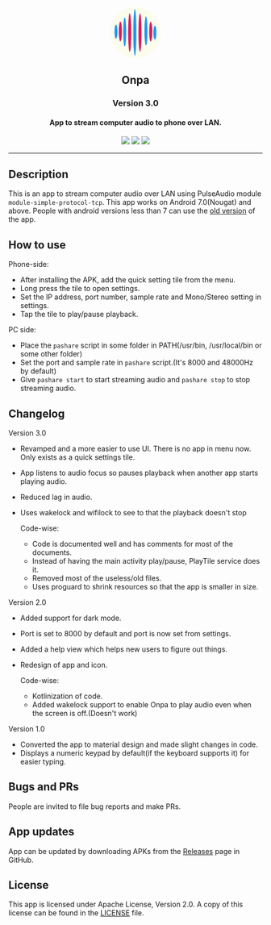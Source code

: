 <p align="center"><img src="assets/onpa.png" width="100" style="border-radius:50%"/></p>
<h2 align="center"><b>Onpa</b></h2>
<h3 align="center"><b>Version 3.0</b></h2>
<h4 align="center">App to stream computer audio to phone over LAN.</h4>

<p align="center">
<a href="https://github.com/supershadoe/Onpa/releases" alt="Github releases"><img src="https://img.shields.io/badge/Version-v3.0-gold"/></a>
<a href="https://github.com/supershadoe/Onpa/releases/download/v3.0/Onpa.apk" alt="Latest APK"><img src="https://img.shields.io/badge/Latest%20APK-v3.0-brightgreen"/></a>
<a href="http://apache.org/licenses/LICENSE-2.0" alt="License: Apache"><img src="https://img.shields.io/badge/License-Apache%202.0-blue"/></a>
</p>
<hr />

## Description
This is an app to stream computer audio over LAN using PulseAudio module `module-simple-protocol-tcp`.
This app works on Android 7.0(Nougat) and above.
People with android versions less than 7 can use the [old version](https://github.com/supershadoe/Onpa/releases/download/v2.0/Onpa.apk) of the app.

## How to use
Phone-side:
  - After installing the APK, add the quick setting tile from the menu.
  - Long press the tile to open settings.
  - Set the IP address, port number, sample rate and Mono/Stereo setting in settings.
  - Tap the tile to play/pause playback.

PC side:
  - Place the `pashare` script in some folder in PATH(/usr/bin, /usr/local/bin or some other folder)
  - Set the port and sample rate in `pashare` script.(It's 8000 and 48000Hz by default)
  - Give `pashare start` to start streaming audio and `pashare stop` to stop streaming audio.
  
## Changelog
Version 3.0
- Revamped and a more easier to use UI.
  There is no app in menu now. Only exists as a quick settings tile.
- App listens to audio focus so pauses playback when another app starts playing audio.
- Reduced lag in audio.
- Uses wakelock and wifilock to see to that the playback doesn't stop

  Code-wise:
  - Code is documented well and has comments for most of the documents.
  - Instead of having the main activity play/pause, PlayTile service does it.
  - Removed most of the useless/old files.
  - Uses proguard to shrink resources so that the app is smaller in size.

Version 2.0
- Added support for dark mode.
- Port is set to 8000 by default and port is now set from settings.
- Added a help view which helps new users to figure out things.
- Redesign of app and icon.

  Code-wise:
  - Kotlinization of code.
  - Added wakelock support to enable Onpa to play audio even when the screen is off.(Doesn't work)

Version 1.0
- Converted the app to material design and made slight changes in code.
- Displays a numeric keypad by default(if the keyboard supports it) for easier typing.

## Bugs and PRs
People are invited to file bug reports and make PRs.

## App updates
App can be updated by downloading APKs from the [Releases](https://www.github.com/supershadoe/Onpa/releases) page in GitHub.

## License
This app is licensed under Apache License, Version 2.0.
A copy of this license can be found in the [LICENSE](https://raw.githubusercontent.com/supershadoe/Onpa/master/LICENSE) file.
